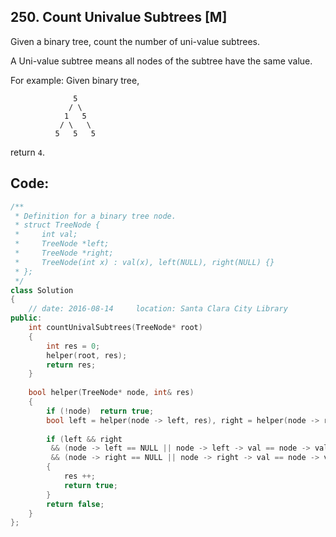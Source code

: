 ## 250. Count Univalue Subtrees [M]
Given a binary tree, count the number of uni-value subtrees.

A Uni-value subtree means all nodes of the subtree have the same value.

For example:
Given binary tree,
```
              5
             / \
            1   5
           / \   \
          5   5   5
```
return `4`.

## Code:
```c++
/**
 * Definition for a binary tree node.
 * struct TreeNode {
 *     int val;
 *     TreeNode *left;
 *     TreeNode *right;
 *     TreeNode(int x) : val(x), left(NULL), right(NULL) {}
 * };
 */
class Solution 
{
    // date: 2016-08-14     location: Santa Clara City Library
public:
    int countUnivalSubtrees(TreeNode* root) 
    {
        int res = 0;
        helper(root, res);
        return res;
    }
    
    bool helper(TreeNode* node, int& res)
    {
        if (!node)  return true;
        bool left = helper(node -> left, res), right = helper(node -> right, res);
        
        if (left && right 
         && (node -> left == NULL || node -> left -> val == node -> val) 
         && (node -> right == NULL || node -> right -> val == node -> val))
        {
            res ++;
            return true;
        }
        return false;
    }
};
```
